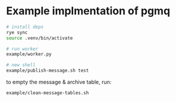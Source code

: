 # Example implmentation of pgmq

```sh
# install deps
rye sync
source .venv/bin/activate

# run worker
example/worker.py

# new shell
example/publish-message.sh test
```

to empty the message & archive table, run:

```sh
example/clean-message-tables.sh
```

